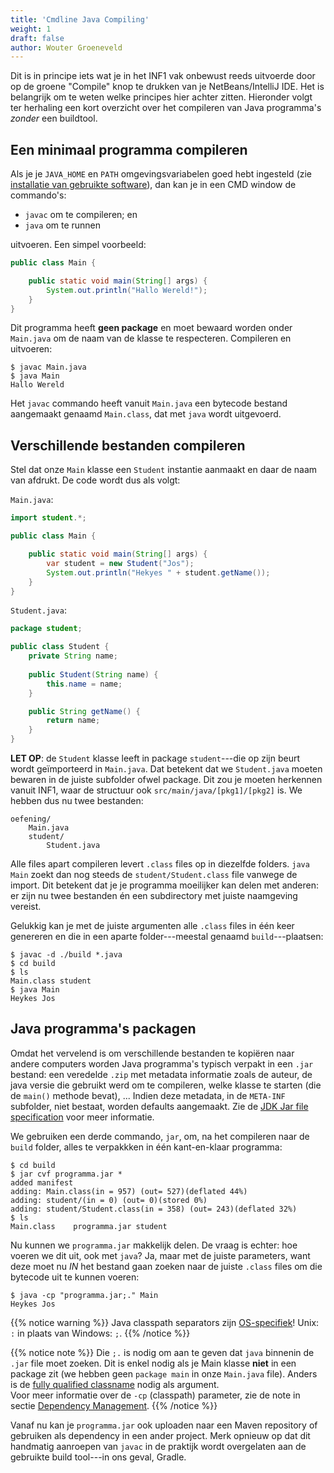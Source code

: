 ```yaml
---
title: 'Cmdline Java Compiling'
weight: 1
draft: false
author: Wouter Groeneveld
---
```


Dit is in principe iets wat je in het INF1 vak onbewust reeds uitvoerde door op de groene "Compile" knop te drukken van je NetBeans/IntelliJ IDE. Het is belangrijk om te weten welke principes hier achter zitten. Hieronder volgt ter herhaling een kort overzicht over het compileren van Java programma's _zonder_ een buildtool.

## Een minimaal programma compileren

Als je je `JAVA_HOME` en `PATH` omgevingsvariabelen goed hebt ingesteld (zie [installatie van gebruikte software](/extra/software/)), dan kan je in een CMD window de commando's:

- `javac` om te compileren; en 
- `java` om te runnen

uitvoeren. Een simpel voorbeeld:

```java
public class Main {

	public static void main(String[] args) {
		System.out.println("Hallo Wereld!");
	}
}
```

Dit programma heeft **geen package** en moet bewaard worden onder `Main.java` om de naam van de klasse te respecteren. Compileren en uitvoeren:

```
$ javac Main.java
$ java Main
Hallo Wereld
```

Het `javac` commando heeft vanuit `Main.java` een bytecode bestand aangemaakt genaamd `Main.class`, dat met `java` wordt uitgevoerd.

## Verschillende bestanden compileren

Stel dat onze `Main` klasse een `Student` instantie aanmaakt en daar de naam van afdrukt. De code wordt dus als volgt:

`Main.java`:

```java
import student.*;

public class Main {

	public static void main(String[] args) {
		var student = new Student("Jos");
		System.out.println("Hekyes " + student.getName());
	}
}
```

`Student.java`:

```java
package student;

public class Student {
	private String name;
	
	public Student(String name) {
		this.name = name;
	}

	public String getName() {
		return name;
	}
}
```

**LET OP**: de `Student` klasse leeft in package `student`---die op zijn beurt wordt geïmporteerd in `Main.java`. Dat betekent dat we `Student.java` moeten bewaren in de juiste subfolder ofwel package. Dit zou je moeten herkennen vanuit INF1, waar de structuur ook `src/main/java/[pkg1]/[pkg2]` is. We hebben dus nu twee bestanden:

```
oefening/
	Main.java
	student/
		Student.java
```

Alle files apart compileren levert `.class` files op in diezelfde folders. `java Main` zoekt dan nog steeds de `student/Student.class` file vanwege de import. Dit betekent dat je je programma moeilijker kan delen met anderen: er zijn nu twee bestanden én een subdirectory met juiste naamgeving vereist.

Gelukkig kan je met de juiste argumenten alle `.class` files in één keer genereren en die in een aparte folder---meestal genaamd `build`---plaatsen:

```
$ javac -d ./build *.java
$ cd build
$ ls
Main.class student
$ java Main
Heykes Jos
```

## Java programma's packagen

Omdat het vervelend is om verschillende bestanden te kopiëren naar andere computers worden Java programma's typisch verpakt in een `.jar` bestand: een veredelde `.zip` met metadata informatie zoals de auteur, de java versie die gebruikt werd om te compileren, welke klasse te starten (die de `main()` methode bevat), ... Indien deze metadata, in de `META-INF` subfolder, niet bestaat, worden defaults aangemaakt. Zie de [JDK Jar file specification](https://docs.oracle.com/javase/7/docs/technotes/guides/jar/jar.html) voor meer informatie. 

We gebruiken een derde commando, `jar`, om, na het compileren naar de `build` folder, alles te verpakkken in één kant-en-klaar programma:

```
$ cd build
$ jar cvf programma.jar *
added manifest
adding: Main.class(in = 957) (out= 527)(deflated 44%)
adding: student/(in = 0) (out= 0)(stored 0%)
adding: student/Student.class(in = 358) (out= 243)(deflated 32%)
$ ls
Main.class    programma.jar student
```

Nu kunnen we `programma.jar` makkelijk delen. De vraag is echter: hoe voeren we dit uit, ook met `java`? Ja, maar met de juiste parameters, want deze moet nu _IN_ het bestand gaan zoeken naar de juiste `.class` files om die bytecode uit te kunnen voeren:

```
$ java -cp "programma.jar;." Main
Heykes Jos
```

{{% notice warning %}}
Java classpath separators zijn [OS-specifiek](https://howtodoinjava.com/java/basics/java-classpath/)! Unix: `:` in plaats van Windows: `;`.
{{% /notice %}}

{{% notice note %}}
Die `;.` is nodig om aan te geven dat `java` binnenin de `.jar` file moet zoeken. Dit is enkel nodig als je Main klasse **niet** in een package zit (we hebben geen `package main` in onze `Main.java` file). Anders is de [fully qualified classname](https://docs.oracle.com/javase/specs/jls/se11/html/jls-6.html#jls-6.7) nodig als argument. <br/>Voor meer informatie over de `-cp` (classpath) parameter, zie de note in sectie [Dependency Management](/dependency-management). 
{{% /notice %}}

Vanaf nu kan je `programma.jar` ook uploaden naar een Maven repository of gebruiken als dependency in een ander project. Merk opnieuw op dat dit handmatig aanroepen van `javac` in de praktijk wordt overgelaten aan de gebruikte build tool---in ons geval, Gradle.

